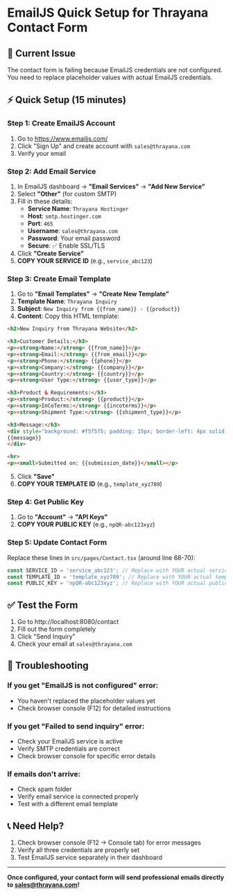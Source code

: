 # EmailJS Quick Setup for Thrayana Contact Form

## 🚨 Current Issue
The contact form is failing because EmailJS credentials are not configured. You need to replace placeholder values with actual EmailJS credentials.

## ⚡ Quick Setup (15 minutes)

### Step 1: Create EmailJS Account
1. Go to https://www.emailjs.com/
2. Click "Sign Up" and create account with `sales@thrayana.com`
3. Verify your email

### Step 2: Add Email Service  
1. In EmailJS dashboard → **"Email Services"** → **"Add New Service"**
2. Select **"Other"** (for custom SMTP)
3. Fill in these details:
   - **Service Name**: `Thrayana Hostinger`
   - **Host**: `smtp.hostinger.com`
   - **Port**: `465`
   - **Username**: `sales@thrayana.com`
   - **Password**: Your email password
   - **Secure**: ✅ Enable SSL/TLS
4. Click **"Create Service"**
5. **COPY YOUR SERVICE ID** (e.g., `service_abc123`)

### Step 3: Create Email Template
1. Go to **"Email Templates"** → **"Create New Template"**
2. **Template Name**: `Thrayana Inquiry`
3. **Subject**: `New Inquiry from {{from_name}} - {{product}}`
4. **Content**: Copy this HTML template:

```html
<h2>New Inquiry from Thrayana Website</h2>

<h3>Customer Details:</h3>
<p><strong>Name:</strong> {{from_name}}</p>
<p><strong>Email:</strong> {{from_email}}</p>
<p><strong>Phone:</strong> {{phone}}</p>
<p><strong>Company:</strong> {{company}}</p>
<p><strong>Country:</strong> {{country}}</p>
<p><strong>User Type:</strong> {{user_type}}</p>

<h3>Product & Requirements:</h3>
<p><strong>Product:</strong> {{product}}</p>
<p><strong>InCoTerms:</strong> {{incoterms}}</p>
<p><strong>Shipment Type:</strong> {{shipment_type}}</p>

<h3>Message:</h3>
<div style="background: #f5f5f5; padding: 15px; border-left: 4px solid #007bff; margin: 15px 0;">
{{message}}
</div>

<hr>
<p><small>Submitted on: {{submission_date}}</small></p>
```

5. Click **"Save"**
6. **COPY YOUR TEMPLATE ID** (e.g., `template_xyz789`)

### Step 4: Get Public Key
1. Go to **"Account"** → **"API Keys"**
2. **COPY YOUR PUBLIC KEY** (e.g., `npQR-abc123xyz`)

### Step 5: Update Contact Form
Replace these lines in `src/pages/Contact.tsx` (around line 68-70):

```typescript
const SERVICE_ID = 'service_abc123'; // Replace with YOUR actual service ID
const TEMPLATE_ID = 'template_xyz789'; // Replace with YOUR actual template ID  
const PUBLIC_KEY = 'npQR-abc123xyz'; // Replace with YOUR actual public key
```

## ✅ Test the Form
1. Go to http://localhost:8080/contact
2. Fill out the form completely
3. Click "Send Inquiry"
4. Check your email at `sales@thrayana.com`

## 🔧 Troubleshooting

### If you get "EmailJS is not configured" error:
- You haven't replaced the placeholder values yet
- Check browser console (F12) for detailed instructions

### If you get "Failed to send inquiry" error:
- Check your EmailJS service is active
- Verify SMTP credentials are correct
- Check browser console for specific error details

### If emails don't arrive:
- Check spam folder
- Verify email service is connected properly
- Test with a different email template

## 📞 Need Help?
1. Check browser console (F12 → Console tab) for error messages
2. Verify all three credentials are properly set
3. Test EmailJS service separately in their dashboard

---
**Once configured, your contact form will send professional emails directly to sales@thrayana.com!**
